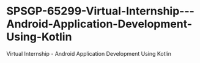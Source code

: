 # SPSGP-65299-Virtual-Internship---Android-Application-Development-Using-Kotlin
Virtual Internship - Android Application Development Using Kotlin
